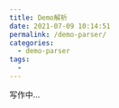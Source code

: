 ```yaml
---
title: Demo解析
date: 2021-07-09 10:14:51
permalink: /demo-parser/
categories:
  - demo-parser
tags:
  - 
---
```

写作中...

<Vssue/>